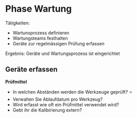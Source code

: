 # Phase Wartung

Tätigkeiten:

* Wartunsprozess definieren
* Wartungsteams festhalten
* Geräte zur regelmässigen Prüfung erfassen

Ergebnis: Geräte und Wartungsprozess ist eingerichtet

## Geräte erfassen

**Prüfmittel**

- In welchen Abständen werden die Werkzeuge geprüft? ⭐
- Verwalten Sie Ablaufdatum pro Werkzeug?
- Wird erfasst wie oft ein Prüfmittel verwendet wird?
- Gebt ihr die Kalibirierung extern?